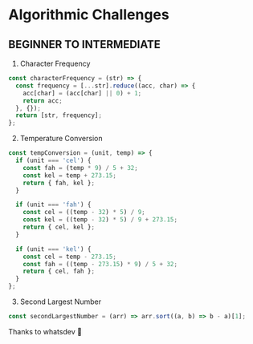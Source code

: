 # Algorithmic Challenges

## BEGINNER TO INTERMEDIATE

1. Character Frequency

```js
const characterFrequency = (str) => {
  const frequency = [...str].reduce((acc, char) => {
    acc[char] = (acc[char] || 0) + 1;
    return acc;
  }, {});
  return [str, frequency];
};
```

2. Temperature Conversion

```js
const tempConversion = (unit, temp) => {
  if (unit === 'cel') {
    const fah = (temp * 9) / 5 + 32;
    const kel = temp + 273.15;
    return { fah, kel };
  }

  if (unit === 'fah') {
    const cel = ((temp - 32) * 5) / 9;
    const kel = ((temp - 32) * 5) / 9 + 273.15;
    return { cel, kel };
  }

  if (unit === 'kel') {
    const cel = temp - 273.15;
    const fah = ((temp - 273.15) * 9) / 5 + 32;
    return { cel, fah };
  }
};
```

3. Second Largest Number

```js
const secondLargestNumber = (arr) => arr.sort((a, b) => b - a)[1];
```

Thanks to whatsdev 🙏
